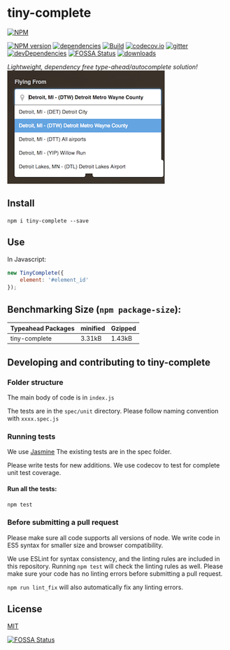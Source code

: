 # tiny-complete
[![NPM](https://nodei.co/npm/tiny-complete.png)](https://nodei.co/npm/tiny-complete/)

[![NPM version](https://img.shields.io/npm/v/tiny-complete.svg?style=flat-square)](https://www.npmjs.com/package/tiny-complete)
[![dependencies](https://david-dm.org/raymondborkowski/tiny-complete.svg)](https://david-dm.org/raymondborkowski/tiny-complete)
[![Build](https://travis-ci.org/raymondborkowski/tiny-complete.svg?branch=master)](https://travis-ci.org/raymondborkowski/tiny-complete)
[![codecov.io](https://codecov.io/github/raymondborkowski/tiny-complete/coverage.svg?branch=master)](https://codecov.io/github/raymondborkowski/tiny-complete?branch=master)
[![gitter](https://badges.gitter.im/Join%20Chat.svg)](https://gitter.im/tiny-complete?utm_source=badge&utm_medium=badge&utm_campaign=pr-badge&utm_content=badge)
[![devDependencies](https://david-dm.org/raymondborkowski/tiny-complete/dev-status.svg)](https://david-dm.org/raymondborkowski/tiny-complete#info=devDependencies)
[![FOSSA Status](https://app.fossa.io/api/projects/git%2Bgithub.com%2Fraymondborkowski%2Ftiny-complete.svg?type=shield)](https://app.fossa.io/projects/git%2Bgithub.com%2Fraymondborkowski%2Ftiny-complete?ref=badge_shield)
[![downloads](https://img.shields.io/npm/dt/tiny-complete.svg)](https://img.shields.io/npm/dt/tiny-complete.svg)

*Lightweight, dependency free type-ahead/autocomplete solution!*
![](./docs/example.png)

## Install
`npm i tiny-complete --save`
## Use

In Javascript:<br>
```js
new TinyComplete({
    element: '#element_id'
});
```

## Benchmarking Size (`npm package-size`):
|Typeahead Packages  | minified  |  Gzipped |
| ------------- | ------------- | ------------- |
| tiny-complete  | 3.31kB |1.43kB|

## Developing and contributing to tiny-complete
### Folder structure
The main body of code is in `index.js`

The tests are in the `spec/unit` directory. Please follow naming convention with `xxxx.spec.js`

### Running tests

We use [Jasmine](https://jasmine.github.io/api/3.0/global) The existing tests are in the spec folder.

Please write tests for new additions. We use codecov to test for complete unit test coverage.

#### Run all the tests:

`npm test`

### Before submitting a pull request

Please make sure all code supports all versions of node. We write code in ES5 syntax for smaller size and browser compatibility.

We use ESLint for syntax consistency, and the linting rules are included in this repository. Running `npm test` will check the linting rules as well. Please make sure your code has no linting errors before submitting a pull request.

`npm run lint_fix` will also automatically fix any linting errors.

## License

[MIT](https://github.com/raymondborkowski/tiny-complete/blob/master/LICENSE)


[![FOSSA Status](https://app.fossa.io/api/projects/git%2Bgithub.com%2Fraymondborkowski%2Ftiny-complete.svg?type=large)](https://app.fossa.io/projects/git%2Bgithub.com%2Fraymondborkowski%2Ftiny-complete?ref=badge_large)